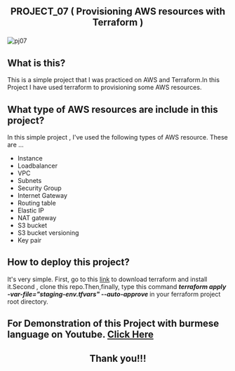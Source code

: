 ## <p align="center"> PROJECT_07 ( Provisioning AWS resources with Terraform ) </p>

![pj07](https://user-images.githubusercontent.com/120474799/224554638-1725baf8-9c8b-4153-bc0c-e09334ac4c9c.png)

## What is this?
This is a simple project that I was practiced on AWS and Terraform.In this Project I have used terraform to provisioning some AWS resources.

## What type of AWS resources are include in this project?
In this simple project , I've used the following types of AWS resource. These are  ...
- Instance
- Loadbalancer
- VPC
- Subnets
- Security Group
- Internet Gateway
- Routing table
- Elastic IP
- NAT gateway
- S3 bucket
- S3 bucket versioning
- Key pair

## How to deploy this project?
It's very simple. First, go to this <a href="https://developer.hashicorp.com/terraform/downloads">link</a> to download terraform and install it.Second , clone this repo.Then,finally, type this command <i><b>terraform apply -var-file="staging-env.tfvars" --auto-approve </b></i>in your ferraform project root directory.

##  For Demonstration of this Project with burmese language on Youtube. <a href="YOUTUBE_LINK">Click Here</a>

## <p align="center">  Thank you!!! </p>
